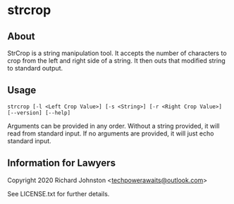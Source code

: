 # __strcrop__

## __About__

StrCrop is a string manipulation tool. It accepts the number of characters to crop 
from the left and right side of a string. It then outs that modified string to standard 
output.

## __Usage__

```
strcrop [-l <Left Crop Value>] [-s <String>] [-r <Right Crop Value>] [--version] [--help]
``` 
Arguments can be provided in any order. Without a string provided, it will read from 
standard input. If no arguments are provided, it will just echo standard input.

## __Information for Lawyers__

Copyright 2020 Richard Johnston <<techpowerawaits@outlook.com>>

See LICENSE.txt for further details.